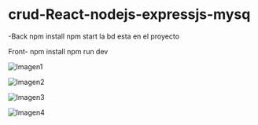 # crud-React-nodejs-expressjs-mysq
-Back 
npm install
npm start
la bd esta en el proyecto

Front-
npm install
npm run dev

![Imagen1](https://github.com/Johanserna1023/crud-React-nodejs-expressjs-mysq/assets/93808275/53869b6d-8a6c-47c8-bde2-9fe34fddf606)


![Imagen2](https://github.com/Johanserna1023/crud-React-nodejs-expressjs-mysq/assets/93808275/bff011b5-393f-49ed-889d-54a699fe76d3)

![Imagen3](https://github.com/Johanserna1023/crud-React-nodejs-expressjs-mysq/assets/93808275/997c0bd4-371f-4079-9064-019bdf19557c)

![Imagen4](https://github.com/Johanserna1023/crud-React-nodejs-expressjs-mysq/assets/93808275/dffe3c62-2c5e-4ba6-ae77-721cbdf4f5ec)

